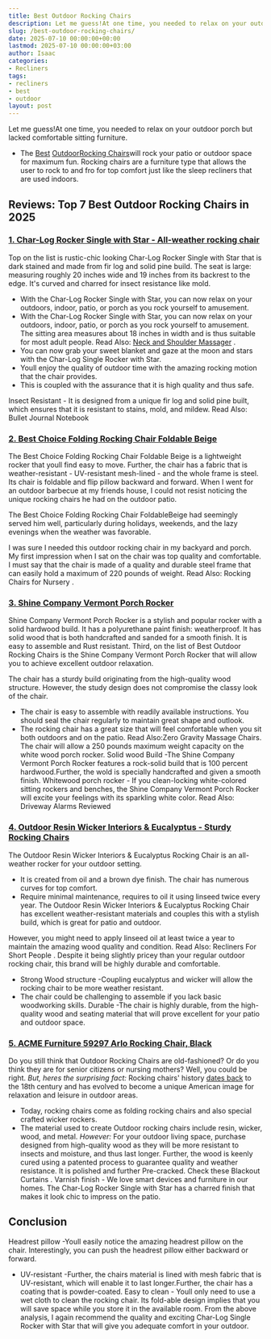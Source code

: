 ```yaml
---
title: Best Outdoor Rocking Chairs
description: Let me guess!At one time, you needed to relax on your outdoor porch but lacked comfortable sitting furniture. - The Best OutdoorRocking Chairswill rock your...
slug: /best-outdoor-rocking-chairs/
date: 2025-07-10 00:00:00+00:00
lastmod: 2025-07-10 00:00:00+03:00
author: Isaac
categories:
- Recliners
tags:
- recliners
- best
- outdoor
layout: post
---
```

Let me guess!At one time, you needed to relax on your outdoor porch but lacked comfortable sitting furniture.
- The [Best](https://pestpolicy.com/best-neck-and-shoulder-massager/) [Outdoor](https://pestpolicy.com/best-outdoor-playsets-for-toddlers/)[Rocking Chairs](https://en.wikipedia.org/wiki/Rocking_chair)will rock your patio or outdoor space for maximum fun.
Rocking chairs are a furniture type that allows the user to rock to and fro for top comfort just like the
sleep recliners
that are used indoors.
## Reviews: Top 7 Best Outdoor Rocking Chairs in 2025
### [1. Char-Log Rocker Single with Star - All-weather rocking chair](https://www.amazon.com/dp/B0043JBFV2/?tag=p-policy-20)
Top on the list is rustic-chic looking Char-Log Rocker Single with Star that is dark stained and made from fir log and solid pine build.
The seat is large: measuring roughly 20 inches wide and 19 inches from its backrest to the edge. It's curved and charred for insect resistance like mold.
- With the Char-Log Rocker Single with Star, you can now relax on your outdoors, indoor, patio, or porch as you rock yourself to amusement.
- With the Char-Log Rocker Single with Star, you can now relax on your outdoors, indoor, patio, or porch as you rock yourself to amusement.
The sitting area measures about 18 inches in width and is thus suitable for most adult people. Read Also:
[Neck and Shoulder Massager](https://pestpolicy.com/best-neck-and-shoulder-massager/)
.
- You can now grab your sweet blanket and gaze at the moon and stars with the Char-Log Single Rocker with Star.
- Youll enjoy the quality of outdoor time with the amazing rocking motion that the chair provides.
- This is coupled with the assurance that it is high quality and thus safe.

Insect Resistant - It is designed from a unique fir log and solid pine built, which ensures that it is resistant to stains, mold, and mildew.
Read Also:
Bullet Journal Notebook
### [2. Best Choice Folding Rocking Chair Foldable Beige](https://www.amazon.com/dp/B011JKM6TW/?tag=p-policy-20)
The Best Choice Folding Rocking Chair Foldable Beige is a lightweight rocker that youll find easy to move.
Further, the chair has a fabric that is weather-resistant - UV-resistant mesh-lined - and the whole frame is steel. Its chair is foldable and flip pillow backward and forward.
When I went for an outdoor barbecue at my friends house, I could not resist noticing the unique rocking chairs he had on the outdoor patio.

The Best Choice Folding Rocking Chair FoldableBeige had seemingly served him well, particularly during holidays, weekends, and the lazy evenings when the weather was favorable.

I was sure I needed this outdoor rocking chair in my backyard and porch. My first impression when I sat on the chair was top quality and comfortable.
I must say that the chair is made of a quality and durable steel frame that can easily hold a maximum of 220 pounds of weight. Read Also:
Rocking Chairs for Nursery
.

### [3. Shine Company Vermont Porch Rocker](https://www.amazon.com/dp/B00IVJ77UI/?tag=p-policy-20)
Shine Company Vermont Porch Rocker is a stylish and popular rocker with a solid hardwood build. It has a polyurethane paint finish: weatherproof.
It has solid
wood
that is both handcrafted and sanded for a smooth finish. It is easy to assemble and Rust resistant.
Third, on the list of Best Outdoor Rocking Chairs is the Shine Company Vermont Porch Rocker that will allow you to achieve excellent outdoor relaxation.

The chair has a sturdy build originating from the high-quality wood structure. However, the study design does not compromise the classy look of the chair.
- The chair is easy to assemble with readily available instructions. You should seal the chair regularly to maintain great shape and outlook.
- The rocking chair has a great size that will feel comfortable when you sit both outdoors and on the patio. Read Also:Zero Gravity Massage Chairs.
The chair will allow a 250 pounds maximum weight capacity on the white wood porch rocker.
Solid wood Build -The Shine Company Vermont Porch Rocker features a rock-solid build that is 100 percent hardwood.Further, the wold is specially handcrafted and given a smooth finish.
Whitewood porch rocker - If you clean-locking white-colored sitting rockers and benches, the Shine Company Vermont Porch Rocker will excite your feelings with its sparkling white color.
Read Also:
Driveway Alarms Reviewed
### [4. Outdoor Resin Wicker Interiors & Eucalyptus - Sturdy Rocking Chairs](https://www.amazon.com/dp/B00QV9V36O/?tag=p-policy-20)
The Outdoor Resin Wicker Interiors & Eucalyptus Rocking Chair is an all-weather rocker for your outdoor setting.
- It is created from oil and a brown dye finish. The chair has numerous curves for top comfort.
- Require minimal maintenance, requires to oil it using linseed twice every year.
The Outdoor Resin Wicker Interiors & Eucalyptus Rocking Chair has excellent weather-resistant materials and couples this with a stylish build, which is great for patio and outdoor.

However, you might need to apply linseed oil at least twice a year to maintain the amazing wood quality and condition. Read Also:
Recliners For Short People
.
Despite it being slightly pricey than your regular outdoor rocking chair, this brand will be highly durable and comfortable.
- Strong Wood structure -Coupling eucalyptus and wicker will allow the rocking chair to be more weather resistant.
- The chair could be challenging to assemble if you lack basic woodworking skills.
Durable -The chair is highly durable, from the high-quality wood and seating material that will prove excellent for your patio and outdoor space.
### [5. ACME Furniture 59297 Arlo Rocking Chair, Black](https://www.amazon.com/dp/B01HHUG3HO/?tag=p-policy-20)
Do you still think that Outdoor Rocking Chairs are old-fashioned? Or do you think they are for senior citizens or nursing mothers? Well, you could be right.
*But, heres the surprising fact:*
Rocking chairs' history
[dates back](https://en.wikipedia.org/wiki/Rocking_chair)
to the 18th century and has evolved to become a unique American image for relaxation and leisure in outdoor areas.
- Today, rocking chairs come as folding rocking chairs and also special crafted wicker rockers.
- The material used to create Outdoor rocking chairs include resin, wicker, wood, and metal.
*However:*
For your outdoor living space, purchase designed from high-quality wood as they will be more resistant to insects and moisture, and thus last longer.
Further, the wood is keenly cured using a patented process to guarantee quality and weather resistance. It is polished and further Pre-cracked. Check these
Blackout Curtains
.
Varnish finish - We love smart devices and furniture in our homes. The Char-Log Rocker Single with Star has a charred finish that makes it look chic to impress on the patio.
## Conclusion
Headrest pillow -Youll easily notice the amazing headrest pillow on the chair. Interestingly, you can push the headrest pillow either backward or forward.
- UV-resistant -Further, the chairs material is lined with mesh fabric that is UV-resistant, which will enable it to last longer.Further, the chair has a coating that is powder-coated.
Easy to clean - Youll only need to use a wet cloth to clean the rocking chair. Its fold-able design implies that you will save space while you store it in the available room.
From the above analysis, I again recommend the quality and exciting Char-Log Single Rocker with Star that will give you adequate comfort in your outdoor.
